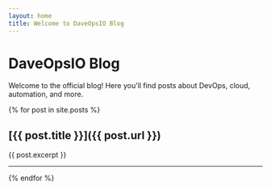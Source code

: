 ```yaml
---
layout: home
title: Welcome to DaveOpsIO Blog
---
```


# DaveOpsIO Blog

Welcome to the official blog! Here you'll find posts about DevOps, cloud, automation, and more.

{% for post in site.posts %}
## [{{ post.title }}]({{ post.url }})
{{ post.excerpt }}

---
{% endfor %}